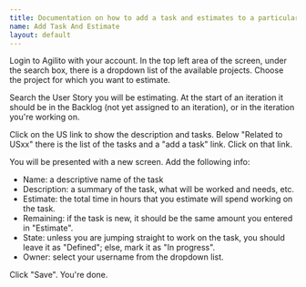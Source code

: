 ```yaml
---
title: Documentation on how to add a task and estimates to a particular user story.
name: Add Task And Estimate
layout: default
---
```

Login to Agilito with your account. In the top left area of the
screen, under the search box, there is a dropdown list of the
available projects. Choose the project for which you want to
estimate.

Search the User Story you will be estimating. At the start of an
iteration it should be in the Backlog (not yet assigned to an
iteration), or in the iteration you're working on.

Click on the US link to show the description and tasks. Below
"Related to USxx" there is the list of the tasks and a "add a task"
link. Click on that link.

You will be presented with a new screen. Add the following info:

-   Name: a descriptive name of the task
-   Description: a summary of the task, what will be worked and
    needs, etc.
-   Estimate: the total time in hours that you estimate will spend
    working on the task.
-   Remaining: if the task is new, it should be the same amount you
    entered in "Estimate".
-   State: unless you are jumping straight to work on the task, you
    should leave it as "Defined"; else, mark it as "In progress".
-   Owner: select your username from the dropdown list.

Click "Save". You're done.



